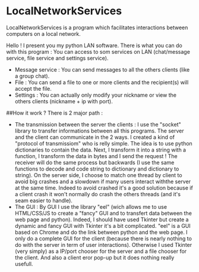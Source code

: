 # LocalNetworkServices
LocalNetworkServices is a program which facilitates interactions between computers on a local network.

Hello ! I present you my python LAN software.
There is what you can do with this program :
You can access to som services on LAN (chat/message service, file service and settings service).
- Message service : You can send messages to all the others clients (like a group chat).
- File : You can send a file to one or more clients and the recipient(s) will accept the file.
- Settings : You can actually only modify your nickname or view the others clients (nickname + ip with port).


##How it work ?
 There is 2 major path :
 - The transmission between the server the clients : I use the "socket" library to transfer informations between all this programs. The server and the client can communicate in the 2 ways. I created a kind of "protocol of transmissiom" who is relly simple. The idea is to use python dictionaries to contain the data. Next, I transform it into a string with a function, I transform the data in bytes and I send the request ! The receiver will do the same process but backwards (I use the same functions to decode and code string to dictionary and dictionary to string). On the server side, I choose to match one thread by client to avoid big crashes and a slowdown if many users interact withthe server at the same time. Indeed to avoid crashed it's a good solution because if a client crash it won't normally do crash the others threads (and it's seam easier to handle).
 - The GUI : By GUI I use the library "eel" (wich allows me to use HTML/CSS/JS to create a "fancy" GUI and to transfert data between the web page and python). Indeed, I should have used Tkinter but create a dynamic and fancy GUI with Tkinter it's a bit complicated. "eel" is a GUI based on Chrome and do the link between python and the web page. I only do a complete GUI for the client (because there is nearly nothing to do with the server in term of user interactions). Otherwise I used Tkinter (very simply) as a IP/port chooser for the server and a file chooser for the client. And also a client eror pop-up but it does nothing really usefull.

